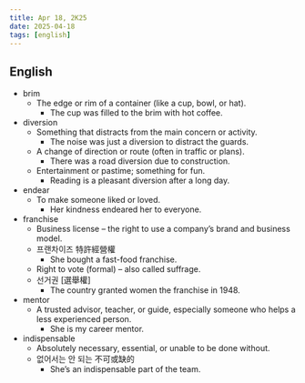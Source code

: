 ```yaml
---
title: Apr 18, 2K25
date: 2025-04-18
tags: [english]
---
```


## English

- brim
  - The edge or rim of a container (like a cup, bowl, or hat).
    - The cup was filled to the brim with hot coffee.
- diversion
  - Something that distracts from the main concern or activity.
    - The noise was just a diversion to distract the guards.
  - A change of direction or route (often in traffic or plans).
    - There was a road diversion due to construction.
  - Entertainment or pastime; something for fun.
    - Reading is a pleasant diversion after a long day.
- endear
  - To make someone liked or loved.
    - Her kindness endeared her to everyone.
- franchise
  - Business license – the right to use a company’s brand and business model.
  - 프랜차이즈 特許經營權
    - She bought a fast-food franchise.
  - Right to vote (formal) – also called suffrage.
  - 선거권 [選舉權]
    - The country granted women the franchise in 1948.
- mentor
  - A trusted advisor, teacher, or guide, especially someone who helps a less experienced person.
    - She is my career mentor.
- indispensable
  - Absolutely necessary, essential, or unable to be done without.
  - 없어서는 안 되는 不可或缺的
    - She’s an indispensable part of the team.